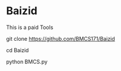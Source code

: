 # Baizid
This is a paid Tools

git clone https://github.com/BMCS171/Baizid

cd Baizid

python BMCS.py
